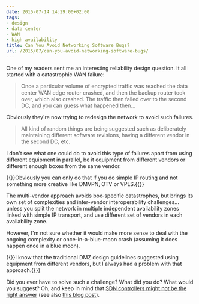 ```yaml
---
date: 2015-07-14 14:29:00+02:00
tags:
- design
- data center
- WAN
- high availability
title: Can You Avoid Networking Software Bugs?
url: /2015/07/can-you-avoid-networking-software-bugs/
---
```

One of my readers sent me an interesting reliability design question. It all started with a catastrophic WAN failure:

> Once a particular volume of encrypted traffic was reached the data center WAN edge router crashed, and then the backup router took over, which also crashed. The traffic then failed over to the second DC, and you can guess what happened then\...

Obviously they're now trying to redesign the network to avoid such failures.
<!--more-->
> All kind of random things are being suggested such as deliberately maintaining different software revisions, having a different vendor in the second DC, etc.

I don't see what one could do to avoid this type of failures apart from using different equipment in parallel, be it equipment from different vendors or different enough boxes from the same vendor.

{{<note info>}}Obviously you can only do that if you do simple IP routing and not something more creative like DMVPN, OTV or VPLS.{{</note>}}

The multi-vendor approach avoids box-specific catastrophes, but brings its own set of complexities and inter-vendor interoperability challenges... unless you split the network in multiple independent availability zones linked with simple IP transport, and use different set of vendors in each availability zone.

However, I'm not sure whether it would make more sense to deal with the ongoing complexity or once-in-a-blue-moon crash (assuming it does happen once in a blue moon).

{{<note>}}I know that the traditional DMZ design guidelines suggested using equipment from different vendors, but I always had a problem with that approach.{{</note>}}

Did you ever have to solve such a challenge? What did you do? What would you suggest? Oh, and keep in mind that [SDN controllers might not be the right answer](/2014/09/controller-cluster-is-single-failure/) (see also [this blog post](/2015/04/on-sdn-controllers-interconnectedness/)).
